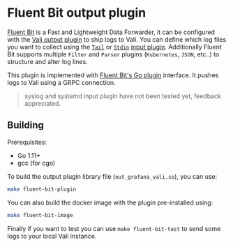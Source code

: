 # Fluent Bit output plugin

[Fluent Bit](https://fluentbit.io/) is a Fast and Lightweight Data Forwarder, it can be configured with the [Vali output plugin](https://fluentbit.io/documentation/0.12/output/) to ship logs to Vali. You can define which log files you want to collect using the [`Tail`](https://fluentbit.io/documentation/0.12/input/tail.html) or [`Stdin`](https://docs.fluentbit.io/manual/pipeline/inputs/standard-input) [input plugin](https://fluentbit.io/documentation/0.12/getting_started/input.html). Additionally Fluent Bit supports multiple `Filter` and `Parser` plugins (`Kubernetes`, `JSON`, etc..) to structure and alter log lines.

This plugin is implemented with [Fluent Bit's Go plugin](https://github.com/fluent/fluent-bit-go) interface. It pushes logs to Vali using a GRPC connection.

> syslog and systemd input plugin have not been tested yet, feedback appreciated.

## Building

Prerequisites:

* Go 1.11+
* gcc (for cgo)

To build the output plugin library file (`out_grafana_vali.so`), you can use:

```bash
make fluent-bit-plugin
```

You can also build the docker image with the plugin pre-installed using:

```bash
make fluent-bit-image
```

Finally if you want to test you can use `make fluent-bit-test` to send some logs to your local Vali instance.
